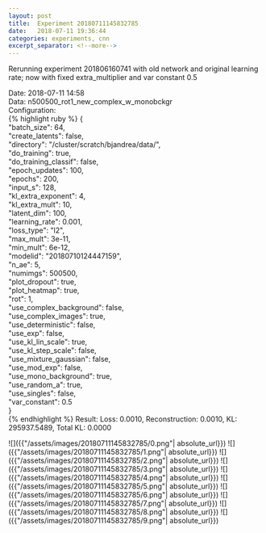 ```yaml
---
layout: post
title:  Experiment 20180711145832785
date:   2018-07-11 19:36:44
categories: experiments, cnn
excerpt_separator: <!--more-->
---
```

Rerunning experiment 201806160741 with old network and original learning rate; now with fixed extra_multiplier and var constant 0.5  

 <!--more-->
Date: 2018-07-11 14:58  
Data: n500500_rot1_new_complex_w_monobckgr  
Configuration:   
{% highlight ruby %}
{  
    "batch_size": 64,   
    "create_latents": false,   
    "directory": "/cluster/scratch/bjandrea/data/",   
    "do_training": true,   
    "do_training_classif": false,   
    "epoch_updates": 100,   
    "epochs": 200,   
    "input_s": 128,   
    "kl_extra_exponent": 4,   
    "kl_extra_mult": 10,   
    "latent_dim": 100,   
    "learning_rate": 0.001,   
    "loss_type": "l2",   
    "max_mult": 3e-11,   
    "min_mult": 6e-12,   
    "modelid": "20180710124447159",   
    "n_ae": 5,   
    "numimgs": 500500,   
    "plot_dropout": true,   
    "plot_heatmap": true,   
    "rot": 1,   
    "use_complex_background": false,   
    "use_complex_images": true,   
    "use_deterministic": false,   
    "use_exp": false,   
    "use_kl_lin_scale": true,   
    "use_kl_step_scale": false,   
    "use_mixture_gaussian": false,   
    "use_mod_exp": false,   
    "use_mono_background": true,   
    "use_random_a": true,   
    "use_singles": false,   
    "var_constant": 0.5  
}  
{% endhighlight %}
Result: Loss: 0.0010, Reconstruction: 0.0010, KL: 295937.5489, Total KL: 0.0000  

![]({{"/assets/images/20180711145832785/0.png"| absolute_url}})
![]({{"/assets/images/20180711145832785/1.png"| absolute_url}})
![]({{"/assets/images/20180711145832785/2.png"| absolute_url}})
![]({{"/assets/images/20180711145832785/3.png"| absolute_url}})
![]({{"/assets/images/20180711145832785/4.png"| absolute_url}})
![]({{"/assets/images/20180711145832785/5.png"| absolute_url}})
![]({{"/assets/images/20180711145832785/6.png"| absolute_url}})
![]({{"/assets/images/20180711145832785/7.png"| absolute_url}})
![]({{"/assets/images/20180711145832785/8.png"| absolute_url}})
![]({{"/assets/images/20180711145832785/9.png"| absolute_url}})
